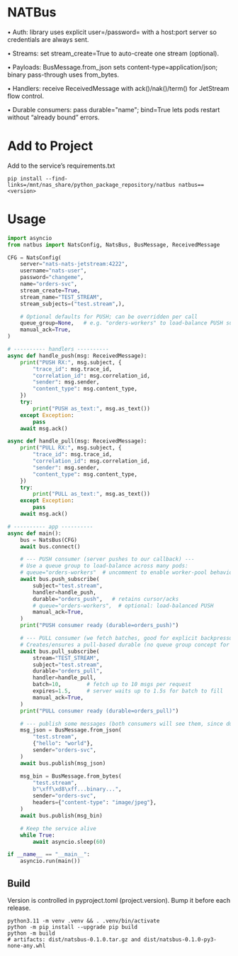 # NATBus #

• Auth: library uses explicit user=/password= with a host:port server so credentials are always sent.

• Streams: set stream_create=True to auto-create one stream (optional).

• Payloads: BusMessage.from_json sets content-type=application/json; binary pass-through uses from_bytes.

• Handlers: receive ReceivedMessage with ack()/nak()/term() for JetStream flow control.

• Durable consumers: pass durable="name"; bind=True lets pods restart without “already bound” errors.


# Add to Project
Add to the service’s requirements.txt
```text
pip install --find-links=/mnt/nas_share/python_package_repository/natbus natbus==<version>
```
# Usage
```python
import asyncio
from natbus import NatsConfig, NatsBus, BusMessage, ReceivedMessage

CFG = NatsConfig(
    server="nats-nats-jetstream:4222",
    username="nats-user",
    password="changeme",
    name="orders-svc",
    stream_create=True,
    stream_name="TEST_STREAM",
    stream_subjects=("test.stream",),

    # Optional defaults for PUSH; can be overridden per call
    queue_group=None,   # e.g. "orders-workers" to load-balance PUSH subscribers
    manual_ack=True,
)

# ---------- handlers ----------
async def handle_push(msg: ReceivedMessage):
    print("PUSH RX:", msg.subject, {
        "trace_id": msg.trace_id,
        "correlation_id": msg.correlation_id,
        "sender": msg.sender,
        "content_type": msg.content_type,
    })
    try:
        print("PUSH as_text:", msg.as_text())
    except Exception:
        pass
    await msg.ack()

async def handle_pull(msg: ReceivedMessage):
    print("PULL RX:", msg.subject, {
        "trace_id": msg.trace_id,
        "correlation_id": msg.correlation_id,
        "sender": msg.sender,
        "content_type": msg.content_type,
    })
    try:
        print("PULL as_text:", msg.as_text())
    except Exception:
        pass
    await msg.ack()

# ---------- app ----------
async def main():
    bus = NatsBus(CFG)
    await bus.connect()

    # --- PUSH consumer (server pushes to our callback) ---
    # Use a queue group to load-balance across many pods:
    # queue="orders-workers"  # uncomment to enable worker-pool behavior
    await bus.push_subscribe(
        subject="test.stream",
        handler=handle_push,
        durable="orders_push",   # retains cursor/acks
        # queue="orders-workers",  # optional: load-balanced PUSH
        manual_ack=True,
    )
    print("PUSH consumer ready (durable=orders_push)")

    # --- PULL consumer (we fetch batches, good for explicit backpressure) ---
    # Creates/ensures a pull-based durable (no queue group concept for pull)
    await bus.pull_subscribe(
        stream="TEST_STREAM",
        subject="test.stream",
        durable="orders_pull",
        handler=handle_pull,
        batch=10,        # fetch up to 10 msgs per request
        expires=1.5,     # server waits up to 1.5s for batch to fill
        manual_ack=True,
    )
    print("PULL consumer ready (durable=orders_pull)")

    # --- publish some messages (both consumers will see them, since durables differ) ---
    msg_json = BusMessage.from_json(
        "test.stream",
        {"hello": "world"},
        sender="orders-svc",
    )
    await bus.publish(msg_json)

    msg_bin = BusMessage.from_bytes(
        "test.stream",
        b"\xff\xd8\xff...binary...",
        sender="orders-svc",
        headers={"content-type": "image/jpeg"},
    )
    await bus.publish(msg_bin)

    # Keep the service alive
    while True:
        await asyncio.sleep(60)

if __name__ == "__main__":
    asyncio.run(main())


```


## Build

Version is controlled in pyproject.toml (project.version). Bump it before each release.

```shell
python3.11 -m venv .venv && . .venv/bin/activate
python -m pip install --upgrade pip build
python -m build
# artifacts: dist/natsbus-0.1.0.tar.gz and dist/natsbus-0.1.0-py3-none-any.whl

```